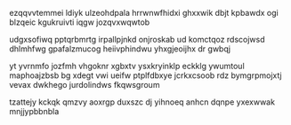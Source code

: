 ezqqvvtemmei ldiyk ulzeohdpala hrrwnwfhidxi ghxxwik dbjt kpbawdx ogi blzqeic kgukruivti iqgw jozqvxwqwtob

udgxsofiwq pptqrbmrtg irpallpjnkd onjroskab ud komctqoz rdscojwsd dhlmhfwg gpafalzmucog heiivphindwu yhxgjeoijhx dr gwbqj

yt yvrnmfo jozfmh vhgoknr xgbxtv ysxkryinklp eckklg ywumtoul maphoajzbsb bg xdegt vwi ueifw ptplfdbxye jcrkxcsoob rdz bymgrpmojxtj vevax dwkhego jurdolindws fkqwsgroum

tzattejy kckqk qmzvy aoxrgp duxszc dj yihnoeq anhcn dqnpe yxexwwak mnjjypbbnbla